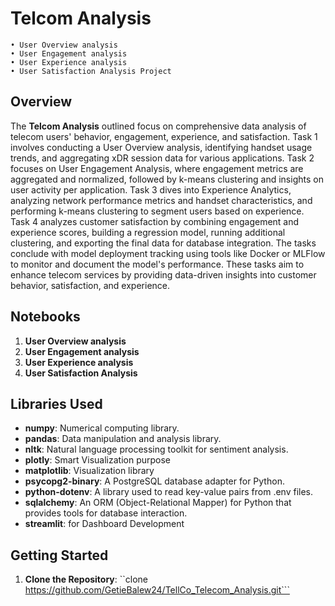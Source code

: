 # Telcom Analysis
    • User Overview analysis
    • User Engagement analysis
    • User Experience analysis
    • User Satisfaction Analysis Project

## Overview
The **Telcom Analysis** outlined focus on comprehensive data analysis of telecom users' behavior, engagement, experience, and satisfaction. Task 1 involves conducting a User Overview analysis, identifying handset usage trends, and aggregating xDR session data for various applications. Task 2 focuses on User Engagement Analysis, where engagement metrics are aggregated and normalized, followed by k-means clustering and insights on user activity per application. Task 3 dives into Experience Analytics, analyzing network performance metrics and handset characteristics, and performing k-means clustering to segment users based on experience. Task 4 analyzes customer satisfaction by combining engagement and experience scores, building a regression model, running additional clustering, and exporting the final data for database integration. The tasks conclude with model deployment tracking using tools like Docker or MLFlow to monitor and document the model's performance. These tasks aim to enhance telecom services by providing data-driven insights into customer behavior, satisfaction, and experience.
## Notebooks

1. **User Overview analysis**
2. **User Engagement analysis**
3. **User Experience analysis**
4. **User Satisfaction Analysis**

## Libraries Used
- **numpy**: Numerical computing library.
- **pandas**: Data manipulation and analysis library.
- **nltk**: Natural language processing toolkit for sentiment analysis.
- **plotly**: Smart Visualization purpose
- **matplotlib**: Visualization library
- **psycopg2-binary**: A PostgreSQL database adapter for Python.
- **python-dotenv**: A library used to read key-value pairs from .env files.
- **sqlalchemy**: An ORM (Object-Relational Mapper) for Python that provides tools for database interaction.
- **streamlit**: for Dashboard Development

## Getting Started

1. **Clone the Repository**:
   ``clone https://github.com/GetieBalew24/TellCo_Telecom_Analysis.git```
